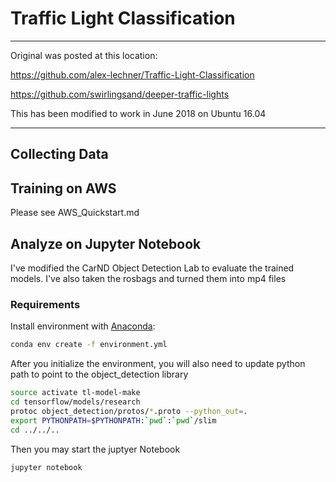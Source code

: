 # Traffic Light Classification

---
Original was posted at this location:

https://github.com/alex-lechner/Traffic-Light-Classification

https://github.com/swirlingsand/deeper-traffic-lights

This has been modified to work in June 2018 on Ubuntu 16.04

---
## Collecting Data

## Training on AWS
Please see AWS_Quickstart.md

## Analyze on Jupyter Notebook

I've modified the CarND Object Detection Lab to evaluate the trained models. I've also taken the rosbags and turned them into mp4 files

### Requirements

Install environment with [Anaconda](https://www.continuum.io/downloads):

```sh
conda env create -f environment.yml
```

After you initialize the environment, you will also need to update python path to point to the object_detection library
```sh
source activate tl-model-make
cd tensorflow/models/research
protoc object_detection/protos/*.proto --python_out=.
export PYTHONPATH=$PYTHONPATH:`pwd`:`pwd`/slim
cd ../../..
```

Then you may start the juptyer Notebook
```sh
jupyter notebook
```
